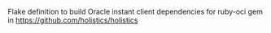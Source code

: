 Flake definition to build Oracle instant client dependencies for ruby-oci gem in https://github.com/holistics/holistics
